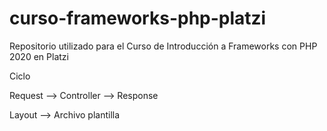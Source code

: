 # curso-frameworks-php-platzi
Repositorio utilizado para el Curso de Introducción a Frameworks con PHP 2020 en Platzi

Ciclo

Request --> Controller --> Response


Layout --> Archivo plantilla